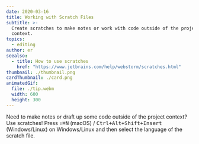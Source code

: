 ```yaml
---
date: 2020-03-16
title: Working with Scratch Files
subtitle: >-
  Create scratches to make notes or work with code outside of the project
  context.
topics:
  - editing
author: er
seealso:
  - title: How to use scratches
    href: "https://www.jetbrains.com/help/webstorm/scratches.html"
thumbnail: ./thumbnail.png
cardThumbnail: ./card.png
animatedGif:
  file: ./tip.webm
  width: 600
  height: 300
---
```


Need to make notes or draft up some code outside of the project context? Use scratches! Press <kbd>⇧⌘N</kbd> (macOS) / <kbd>Ctrl+Alt+Shift+Insert</kbd> (Windows/Linux) on Windows/Linux and then select the language of the scratch file.
